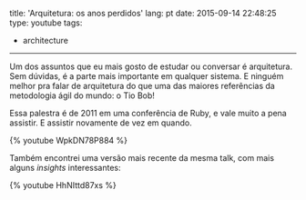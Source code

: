 title: 'Arquitetura: os anos perdidos'
lang: pt
date: 2015-09-14 22:48:25
type: youtube
tags:
- architecture
---

Um dos assuntos que eu mais gosto de estudar ou conversar é arquitetura. Sem dúvidas, é a parte mais importante em qualquer sistema. E ninguém melhor pra falar de arquitetura do que uma das maiores referências da metodologia ágil do mundo: o Tio Bob!

<!-- more -->

Essa palestra é de 2011 em uma conferência de Ruby, e vale muito a pena assistir. E assistir novamente de vez em quando.

{% youtube WpkDN78P884 %}

Também encontrei uma versão mais recente da mesma talk, com mais alguns _insights_ interessantes:

{% youtube HhNIttd87xs %}